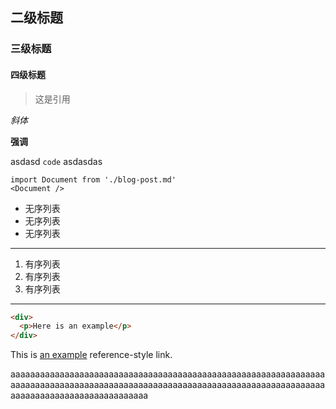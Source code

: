 ## 二级标题

### 三级标题

#### 四级标题

> 这是引用

*斜体*

**强调**

asdasd `code` asdasdas

    import Document from './blog-post.md'
    <Document />

* 无序列表
* 无序列表
* 无序列表

***

1. 有序列表
2. 有序列表
3. 有序列表

***

```HTML
<div>
  <p>Here is an example</p>
</div>
```

This is [an example][1] reference-style link.

aaaaaaaaaaaaaaaaaaaaaaaaaaaaaaaaaaaaaaaaaaaaaaaaaaaaaaaaaaaaaaaaaaaaaaaaaaaaaaaaaaaaaaaaaaaaaaaaaaaaaaaaaaaaaaaaaaaaaaaaaaaaaaaaaaaaaaaaaaaaaaaaaaaaaaaaaaaa

[1]: http://example.com/ "Optional Title Here"
